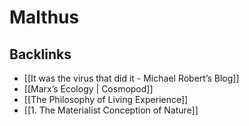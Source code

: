 # Malthus



<a id="org700b328"></a>

## Backlinks

-   [[It was the virus that did it - Michael Robert&rsquo;s Blog]]
-   [[Marx&rsquo;s Ecology | Cosmopod]]
-   [[The Philosophy of Living Experience]]
-   [[1. The Materialist Conception of Nature]]
